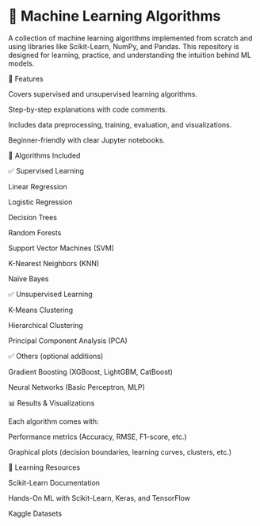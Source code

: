 # 🧠 Machine Learning Algorithms

A collection of machine learning algorithms implemented from scratch and using libraries like Scikit-Learn, NumPy, and Pandas. This repository is designed for learning, practice, and understanding the intuition behind ML models.

📌 Features

Covers supervised and unsupervised learning algorithms.

Step-by-step explanations with code comments.

Includes data preprocessing, training, evaluation, and visualizations.

Beginner-friendly with clear Jupyter notebooks.

📂 Algorithms Included

✅ Supervised Learning

Linear Regression

Logistic Regression

Decision Trees

Random Forests

Support Vector Machines (SVM)

K-Nearest Neighbors (KNN)

Naïve Bayes

✅ Unsupervised Learning

K-Means Clustering

Hierarchical Clustering

Principal Component Analysis (PCA)

✅ Others (optional additions)

Gradient Boosting (XGBoost, LightGBM, CatBoost)

Neural Networks (Basic Perceptron, MLP)



📊 Results & Visualizations

Each algorithm comes with:

Performance metrics (Accuracy, RMSE, F1-score, etc.)

Graphical plots (decision boundaries, learning curves, clusters, etc.)


📘 Learning Resources

Scikit-Learn Documentation

Hands-On ML with Scikit-Learn, Keras, and TensorFlow

Kaggle Datasets
